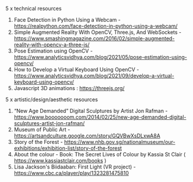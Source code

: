 5 x technical resources 

1. Face Detection in Python Using a Webcam - https://realpython.com/face-detection-in-python-using-a-webcam/
2. Simple Augmented Reality With OpenCV, Three.js, And WebSockets - https://www.smashingmagazine.com/2016/02/simple-augmented-reality-with-opencv-a-three-js/
3. Pose Estimation using OpenCV - https://www.analyticsvidhya.com/blog/2021/05/pose-estimation-using-opencv/
4. How to Develop a Virtual Keyboard Using OpenCV - https://www.analyticsvidhya.com/blog/2021/09/develop-a-virtual-keyboard-using-opencv/
5. Javascript 3D animations : https://threejs.org/


5 x artistic/design/aesthetic resources

1. “New Age Demanded” Digital Sculptures by Artist Jon Rafman - https://www.booooooom.com/2014/02/25/new-age-demanded-digital-sculptures-artist-jon-rafman/
2. Museum of Public Art - https://artsandculture.google.com/story/GQVBwXsDLxwA8A
3. Story of the Forest - https://www.nhb.gov.sg/nationalmuseum/our-exhibitions/exhibition-list/story-of-the-forest
4. About the colour - Book: The Secret Lives of Colour by Kassia St Clair ( https://www.kassiastclair.com/books )
5. Lisa Jackson's Biidaaban: First Light (VR project) - https://www.cbc.ca/player/play/1323281475810